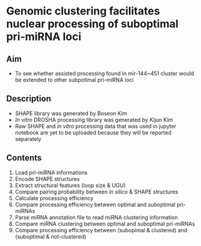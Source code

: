 # Genomic clustering facilitates nuclear processing of suboptimal pri-miRNA loci

## Aim
- To see whether assisted processing found in mir-144~451 cluster would be extended to other subpotimal pri-miRNA loci

## Description
- SHAPE library was generated by Boseon Kim
- *In vitro* DROSHA processing library was generated by Kijun Kim
- Raw SHAPE and *in vitro* processing data that was used in jupyter notebook are yet to be uploaded because they will be reported separately

## Contents
1. Load pri-miRNA informations
2. Encode SHAPE structures
3. Extract structural features (loop size & UGU)
4. Compare pairing probability between *in silico* & SHAPE structures
5. Calculate processing efficiency
6. Compare processing efficiency between optimal and suboptimal pri-miRNAs
7. Parse miRNA annotation file to read miRNA clustering information
8. Compare miRNA clustering between optimal and suboptimal pri-miRNAs
9. Compare processing efficiency between (subopimal & clustered) and (suboptimal & not-clustered)
